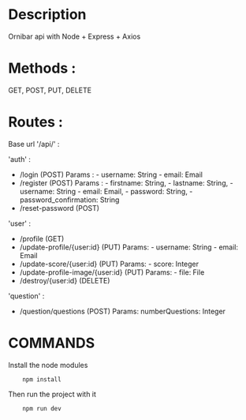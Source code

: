 # Description 

Ornibar api with Node + Express + Axios

# Methods : 

GET, POST, PUT, DELETE

# Routes : 

Base url '/api/' : 

'auth' : 
  - /login (POST)
      Params : 
        - username: String
        - email: Email
  - /register (POST)
      Params :
        - firstname: String,
        - lastname: String,
        - username: String
        - email: Email,
        - password: String,
        - password_confirmation: String
  - /reset-password (POST)

'user' : 

  - /profile (GET)
  - /update-profile/{user:id} (PUT)
      Params: 
        - username: String
        - email: Email
  - /update-score/{user:id} (PUT)
      Params: 
        - score: Integer
  - /update-profile-image/{user:id} (PUT)
      Params: 
        - file: File
  - /destroy/{user:id} (DELETE)

'question' : 

  - /question/questions (POST)
      Params: 
          numberQuestions: Integer


# COMMANDS


Install the node modules 

```console
    npm install
```

Then run the project with it

```console
    npm run dev
```


  
  
  
  
  
